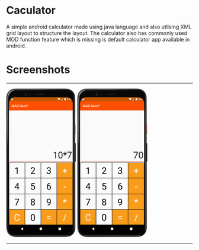 # Caculator
 A simple android calculator made using java language and also utlising XML grid layout to structure the layout. The calculator also has commonly used MOD function feature which is missing is default calculator app available in android.

# Screenshots
---

<img src="screenshots/ss1.png" height="400"> <img src="screenshots/ss2.png" height="400">

---